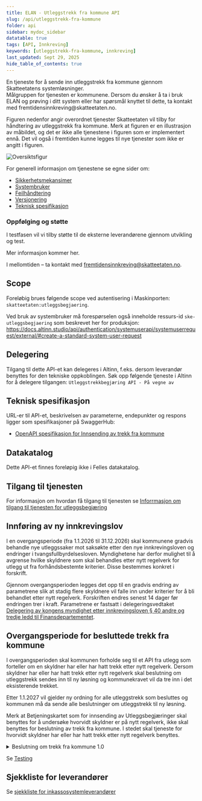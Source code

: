 ```yaml
---
title: ELAN - Utleggstrekk fra kommune API
slug: /api/utleggstrekk-fra-kommune
folder: api
sidebar: mydoc_sidebar
datatable: true
tags: [API, Innkreving]
keywords: [utleggstrekk-fra-kommune, innkreving]
last_updated: Sept 29, 2025
hide_table_of_contents: true
---
```


<Summary>En tjeneste for å sende inn utleggstrekk fra kommune gjennom Skatteetatens systemløsninger.</Summary>

<Tabs underline={true}>
<TabItem headerText="Om tjenesten" itemKey="itemKey-Om" default>
Målgruppen for tjenesten er kommunene.
Dersom du ønsker å ta i bruk ELAN og prøving i ditt system eller har spørsmål knyttet til dette, ta kontakt med fremtidensinnkreving@skatteetaten.no.

Figuren nedenfor angir overordnet tjenester Skatteetaten vil tilby for håndtering av utleggstrekk fra kommune. Merk at figuren er en illustrasjon av måbildet, og det er ikke alle tjenestene i figuren som er implementert ennå. Det vil også i fremtiden kunne legges til nye tjenester som ikke er angitt i figuren.

![Oversiktsfigur](../../static/download/utleggstrekk-fra-kommune/kommune-som-særnamsmyndighet.png)


For generell informasjon om tjenestene se egne sider om:

* [Sikkerhetsmekansimer](../om/sikkerhet.md)
* [Systembruker](../om/systembruker.md)
* [Feilhåndtering](../om/feil.md)
* [Versjonering](../om/versjoner.md)
* [Teknisk spesifikasjon](../om/tekniskspesifikasjon.md)


### Oppfølging og støtte
I testfasen vil vi tilby støtte til de eksterne leverandørene gjennom utvikling og test.

Mer informasjon kommer her.

I mellomtiden – ta kontakt med fremtidensinnkreving@skatteetaten.no.

## Scope

Foreløbig brues følgende scope ved autentisering i Maskinporten: `skatteetaten:utleggsbegjaering`.


Ved bruk av systembruker må forespørselen også inneholde ressurs-id `ske-utleggsbegjaering` som beskrevet her for produksjon: https://docs.altinn.studio/api/authentication/systemuserapi/systemuserrequest/external/#create-a-standard-system-user-request


## Delegering

Tilgang til dette API-et kan delegeres i Altinn, f.eks. dersom leverandør benyttes for den tekniske oppkoblingen. Søk
opp følgende tjeneste i Altinn for å delegere tilgangen: `Utleggstrekkbegjæring API - På vegne av`

## Teknisk spesifikasjon

URL-er til API-et, beskrivelsen av parameterne, endepunkter og respons ligger som spesifikasjoner på SwaggerHub:
* [OpenAPI spesifikasjon for Innsending av trekk fra kommune](https://app.swaggerhub.com/apis/skatteetaten/utleggsbegjaering-kommune-api/)

## Datakatalog

Dette API-et finnes foreløpig ikke i Felles datakatalog.

## Tilgang til tjenesten

For informasjon om hvordan få tilgang til tjenesten se [Inforrmasjon om tilgang til tjenesten for utleggsbegjæring](utleggsbegjaering.md#Tilgang-til-tjenesten)

</TabItem>
<TabItem headerText="Overgangsperioden" itemKey="itemKey-Overgangsperioden">

## Innføring av ny innkrevingslov
I en overgangsperiode (fra 1.1.2026 til 31.12.2026) skal kommunene gradvis behandle nye utleggssaker mot saksøkte etter den nye innkrevingsloven og endringer i tvangsfullbyrdelsesloven. Myndighetene har derfor mulighet til å avgrense hvilke skyldnere som skal behandles etter nytt regelverk for utlegg ut fra forhåndsbestemte kriterier. Disse bestemmes konkret i forskrift.

Gjennom overgangsperioden legges det opp til en gradvis endring av parametrene slik at stadig flere skyldnere vil falle inn under kriterier for å bli behandlet etter nytt regelverk. Forskriften endres senest 14 dager før endringen trer i kraft. Parametrene er fastsatt i delegeringsvedtaket [Delegering av kongens myndighet etter innkrevingsloven § 40 andre og tredje ledd til Finansdepartementet](https://lovdata.no/dokument/DEL/forskrift/2025-06-10-968).

## Overgangsperiode for besluttede trekk fra kommune
I overgangsperioden skal kommunen forholde seg til et API fra utlegg som forteller om en skyldner har eller har hatt trekk etter nytt regelverk.
Dersom skyldner har eller har hatt trekk etter nytt regelverk skal beslutning om utleggstrekk sendes inn til ny løsning og kommunekravet vil da tre inn i det eksisterende trekket. 

Etter 1.1.2027 vil gjelder ny ordning for alle utleggstrekk som besluttes og kommunen må da sende alle beslutninger om utleggstrekk til ny løsning.

Merk at Betjeningskartet som for innsending av Utleggsbegjæringer skal benyttes for å undersøke hvorvidt skyldner er på nytt regelverk, ikke skal benyttes for beslutning av trekk fra kommune. I stedet skal tjeneste for hvorvidt skyldner har eller har hatt trekk etter nytt regelverk benyttes. 

</TabItem>
<TabItem headerText="Informasjonsmodell" itemKey="itemKey-Informasjonsmodell">

 <details>
      <summary>Beslutning om trekk fra kommune 1.0</summary>
     <p>

## Forklaring til modellen
Denne veilederen har til formål å veilede både funksjonelle og tekniske ressurser til å få en overordnet forståelse av elementene og sammenhengen mellom disse i ELAN løsningen.
Hvert enkelt begrep forklares ikke her, det vil man finne i "documentation" elementet i Swagger(JSON).

Modellen består av en «rotEntitet» som gjelder overordnet informasjon på tvers av trekket.

I øvre halvdel har man informasjon om de formelle partene i trekkket, kommune, innsender og saksøkt. 

I tillegg finner man noen generelle entiteter som gjelder hele beslutningen om trekk.

Videre har man entiteten «Krav» som er kjerneinformasjon med detaljer om «pengekravet» med endringer, fra det ble etablert og frem til innsendingen av beslutningen.

I «BegjæringensTvangsgrunnlag» skal man legge inn detaljer om grunnlaget for Kravene i det besluttede trekket fra kommune.

### a) Rotnivå - Beslutning om trekk fra kommune
RotEntiteten Beslutning om trekk fra kommune inneholder kjernerneinformasjon om innsendingen, som generelle vedlegg, underskrift med navn på ansvarlig for innsendingen.

innsenderReferanse er innsenders unike referanse på saken, tilsvarende vil saksreferanse være namsmyndighetens unike identifikator for saken og som skal benyttes senere i prosessen ved kommunikasjon ved namsmyndigheten.

![Rotnivå](../../static/download/utleggstrekk-fra-kommune/utleggstrekk-fra-kommune-a1.png)

### b) Parter i besluttet trekk fra kommune

Saksøker er den som erklærer at noen er skyldig penger. Saksøker er i dette tilfelle en eller flere kommuner. En kommune kan også ha en innsender som kan være knyttet til en saksbehandler.

Saksøkt er den man krever penger fra. OBS! Det er påkrevd med norsk identifikator for saksøkt.

![Parter](../../static/download/utleggstrekk-fra-kommune/utleggstrekk-fra-kommune-b1.png)

#### Datatyper:

![Parter-datatyper-1](../../static/download/utleggstrekk-fra-kommune/utleggstrekk-fra-kommune-b2.png)
![Parter-datatyper-2](../../static/download/utleggstrekk-fra-kommune/utleggstrekk-fra-kommune-b3.png)
![Parter-datatyper-3](../../static/download/utleggstrekk-fra-kommune/utleggstrekk-fra-kommune-b4.png)

### c) Generelle elementer

I beslutningen har vi 2 såkalte entiteter med generell informasjon som dekker hele beslutningen om trekk, dette er
* Betalingsinformasjon - Informasjon om hvor, hvordan og til hvem innbetalingen skal gjøres.
* ValgtNamsmannsdistrikt -skal kun benyttes om man ønsker trekk behandlet av annet namsmannsdistrikt, enn saksøktes alminnelige verneting. Merk at namsmannsdistrikt må være skrevet nøyaktig som i kodelisten.

![Generelle elementer-1](../../static/download/utleggstrekk-fra-kommune/utleggstrekk-fra-kommune-c1.png)
![Generelle elementer-3](../../static/download/utleggstrekk-fra-kommune/utleggstrekk-fra-kommune-c2.png)
![Generelle elementer-4](../../static/download/utleggstrekk-fra-kommune/utleggstrekk-fra-kommune-c3.png)

![Generelle elementer-5](../../static/download/utleggstrekk-fra-kommune/utleggstrekk-fra-kommune-c4.png)
![Generelle elementer-2](../../static/download/utleggstrekk-fra-kommune/utleggstrekk-fra-kommune-c5.png)


### d) Kravinformasjon

Krav har ulike typer, kalt «kravdetaljer». Eksempler på kravdetaljer er "Hovedkrav" som er det opprinnelige beløpet en person er skyldig, og "Rentekrav" som omfatter renter som er påløpt etter at kravet oppstod.
Se kodeliste for alle gyldige verdier [kravdetaljerUtleggsbegjaering](https://data.skatteetaten.no/web/datakatalog/kodeliste/837f1cf5-0568-4029-b4fe-64d2f71ff2d8).
En opprinnelig faktura kan være et eksempel på et "Hovedkrav". Har man f. eks to fakturaer med ulikt forfall («kravforfall»), er dette å anse som to krav.

«InnsendersKravreferanse» har flere formål, det ene er å unikt identifisere et krav innenfor et besluttet trekk fra kommune, det andre er å kunne relatere såkalte «tilleggskrav» som for eksempel «Sakskostnader» eller «Rentekrav». På samme måte kan man relatere «Rentekrav» til «Sakskostnader». I praksis fyller man ut «relatertKrav» med opphavets «InnsendersKravreferanse».

Dersom man sender inn et «Rentekrav», bør man legge ved hvilken «rentePeriode» (fra og til dato) rentene er beregnet, samt hvilket beløp det er beregnet rente av i «renteGrunnlag».  Dette fylles ut i «rentekrav» elementet.
I tillegg bør man angi om det er "beregnetMedForsinkelsesrente" eller evntuelt med en avtalt rentesats i «beregnetMedAvtaltRentesats».

Sender man inn et krav som det kreves renter for, må man fylle ut «rentebærendeKrav».

Har det kommet innbetalinger på aktuelle krav, må disse knyttes til det enkelte kravet med beløp og dato. Dette blant annet for å kunne beregne og ettergå krevde rentekrav.


![Kravinformasjon_1](../../static/download/utleggstrekk-fra-kommune/utleggstrekk-fra-kommune-d1.png)
![Kravinformasjon_2](../../static/download/utleggstrekk-fra-kommune/utleggstrekk-fra-kommune-d2.png)


## Eksempler på testdata

Eksempelet nedenfor bruker testparter fra Tenor. De syntetiske dataene i dokumentet byttes ut med deres egne syntetiske data. Dette inkluderer opplastede vedlegg, samt valgte aktører (innsender, saksøkte, saksøkere og prosessfullmektig) fra Tenor.

[beslutning-om-trekk-fra-kommune.json](../../static/download/utleggstrekk-fra-kommune/beslutning-om-trekk-fra-kommune-v1.json) 

</p>
</details>


</TabItem>
<TabItem headerText="Test" itemKey="itemKey-Test">

Se [Testing](utleggsbegjaering.md#Testing)

</TabItem>
<TabItem headerText="Sjekkliste for leverandører" itemKey="itemKey-Sjekkliste">

## Sjekkliste for leverandører
Se [sjekkliste for inkassosystemleverandører](utleggsbegjaering.md#Sjekkliste-for-inkassosystemleverandører)

</TabItem>

</Tabs>

